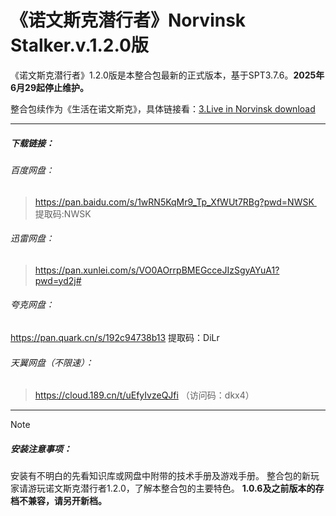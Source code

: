 

# 《诺文斯克潜行者》Norvinsk Stalker.v.1.2.0版

《诺文斯克潜行者》1.2.0版是本整合包最新的正式版本，基于SPT3.7.6。**2025年6月29起停止维护。**

整合包续作为《生活在诺文斯克》，具体链接看：[3.Live in Norvinsk download](3.Live%20in%20Norvinsk%20download.md)

---
##### 下载链接： 

###### 百度网盘：
>https://pan.baidu.com/s/1wRN5KqMr9_Tp_XfWUt7RBg?pwd=NWSK  
>提取码:NWSK  

###### 迅雷网盘：
>https://pan.xunlei.com/s/VO0AOrrpBMEGcceJIzSgyAYuA1?pwd=yd2j#

###### 夸克网盘：
https://pan.quark.cn/s/192c94738b13
提取码：DiLr

###### 天翼网盘（不限速）：
>https://cloud.189.cn/t/uEfyIvzeQJfi 
>（访问码：dkx4）


---
> [!NOTE]
> ##### 安装注意事项：
> 安装有不明白的先看知识库或网盘中附带的技术手册及游戏手册。
>整合包的新玩家请游玩诺文斯克潜行者1.2.0，了解本整合包的主要特色。
>**1.0.6及之前版本的存档不兼容，请另开新档。**

